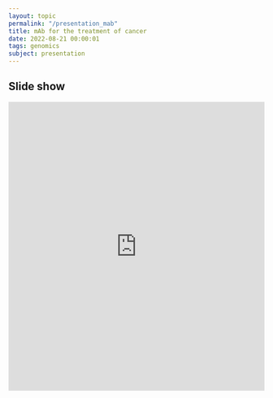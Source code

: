 ```yaml
---
layout: topic
permalink: "/presentation_mab"
title: mAb for the treatment of cancer
date: 2022-08-21 00:00:01
tags: genomics
subject: presentation
---
```


## Slide show
<!--- To embed a Google Slides presentation in a Jekyll post or page, open the presentation and select “Publish to Web” from the “File” menu.

Choose the options you require, then select the “Embed” tab. 
A norrower width than default seems to scale well on screen.
width="960" height="569"
 --->
<style>
.responsive-wrap iframe{ max-width: 100%;}
</style>
<div class="responsive-wrap">
<!-- this is the embed code provided by Google -->
<iframe src="https://docs.google.com/presentation/d/e/2PACX-1vT890LBIiy39XOIYvEbJeTSdjePFGgaT00R5eDgnQaEvR-YdRHcZYEhOebdBkVMCg/embed?start=false&loop=false&delayms=3000" frameborder="0"  width="960" height="569" allowfullscreen="true" mozallowfullscreen="true" webkitallowfullscreen="true"></iframe>
<!-- Google embed ends -->
</div>

<!-- width="1280" height="749" --> 
